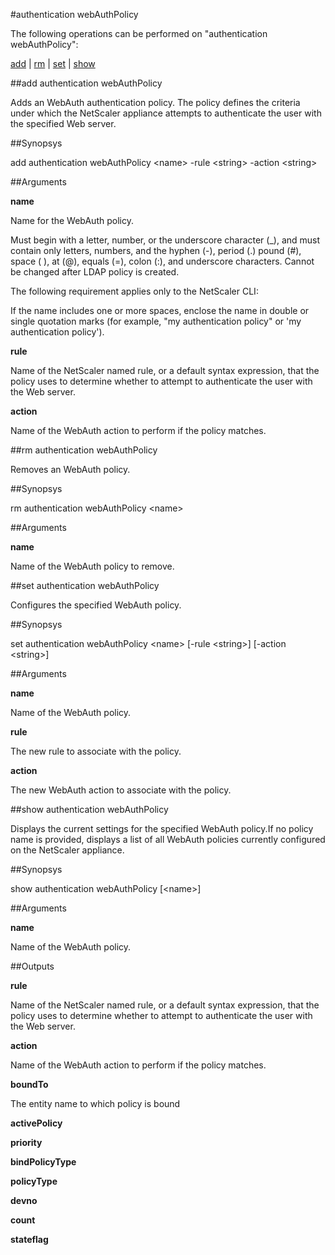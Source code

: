 #authentication webAuthPolicy

The following operations can be performed on "authentication webAuthPolicy":


[add](#add-authentication-webauthpolicy) | [rm](#rm-authentication-webauthpolicy) | [set](#set-authentication-webauthpolicy) | [show](#show-authentication-webauthpolicy)

##add authentication webAuthPolicy

Adds an WebAuth authentication policy. The policy defines the criteria under which the NetScaler appliance attempts to authenticate the user with the specified Web server.


##Synopsys

add authentication webAuthPolicy &lt;name> -rule &lt;string> -action &lt;string>


##Arguments

<b>name</b>
Name for the WebAuth policy. 
Must begin with a letter, number, or the underscore character (_), and must contain only letters, numbers, and the hyphen (-), period (.) pound (#), space ( ), at (@), equals (=), colon (:), and underscore characters. Cannot be changed after LDAP policy is created.
The following requirement applies only to the NetScaler CLI:
If the name includes one or more spaces, enclose the name in double or single quotation marks (for example, "my authentication policy" or 'my authentication policy').

<b>rule</b>
Name of the NetScaler named rule, or a default syntax expression, that the policy uses to determine whether to attempt to authenticate the user with the Web server.

<b>action</b>
Name of the WebAuth action to perform if the policy matches.



##rm authentication webAuthPolicy

Removes an WebAuth policy.


##Synopsys

rm authentication webAuthPolicy &lt;name>


##Arguments

<b>name</b>
Name of the WebAuth policy to remove.



##set authentication webAuthPolicy

Configures the specified WebAuth policy.


##Synopsys

set authentication webAuthPolicy &lt;name> [-rule &lt;string>] [-action &lt;string>]


##Arguments

<b>name</b>
Name of the WebAuth policy.

<b>rule</b>
The new rule to associate with the policy.

<b>action</b>
The new WebAuth action to associate with the policy.



##show authentication webAuthPolicy

Displays the current settings for the specified WebAuth policy.If no policy name is provided, displays a list of all WebAuth policies currently configured on the NetScaler appliance.


##Synopsys

show authentication webAuthPolicy [&lt;name>]


##Arguments

<b>name</b>
Name of the WebAuth policy.



##Outputs

<b>rule</b>
Name of the NetScaler named rule, or a default syntax expression, that the policy uses to determine whether to attempt to authenticate the user with the Web server.

<b>action</b>
Name of the WebAuth action to perform if the policy matches.

<b>boundTo</b>
The entity name to which policy is bound

<b>activePolicy</b>

<b>priority</b>

<b>bindPolicyType</b>

<b>policyType</b>

<b>devno</b>

<b>count</b>

<b>stateflag</b>



